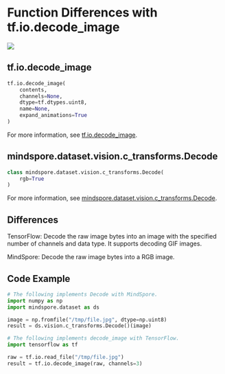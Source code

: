 # Function Differences with tf.io.decode_image

<a href="https://gitee.com/mindspore/docs/blob/master/docs/mindspore/migration_guide/source_en/api_mapping/tensorflow_diff/decode_image.md" target="_blank"><img src="https://gitee.com/mindspore/docs/raw/master/resource/_static/logo_source_en.png"></a>

## tf.io.decode_image

```python
tf.io.decode_image(
    contents,
    channels=None,
    dtype=tf.dtypes.uint8,
    name=None,
    expand_animations=True
)
```

For more information, see [tf.io.decode_image](https://www.tensorflow.org/versions/r1.15/api_docs/python/tf/io/decode_image).

## mindspore.dataset.vision.c_transforms.Decode

```python
class mindspore.dataset.vision.c_transforms.Decode(
    rgb=True
)
```

For more information, see [mindspore.dataset.vision.c_transforms.Decode](https://mindspore.cn/docs/api/en/master/api_python/dataset_vision/mindspore.dataset.vision.c_transforms.Decode.html#mindspore.dataset.vision.c_transforms.Decode).

## Differences

TensorFlow: Decode the raw image bytes into an image with the specified number of channels and data type. It supports decoding GIF images.

MindSpore: Decode the raw image bytes into a RGB image.

## Code Example

```python
# The following implements Decode with MindSpore.
import numpy as np
import mindspore.dataset as ds

image = np.fromfile("/tmp/file.jpg", dtype=np.uint8)
result = ds.vision.c_transforms.Decode()(image)

# The following implements decode_image with TensorFlow.
import tensorflow as tf

raw = tf.io.read_file("/tmp/file.jpg")
result = tf.io.decode_image(raw, channels=3)
```
